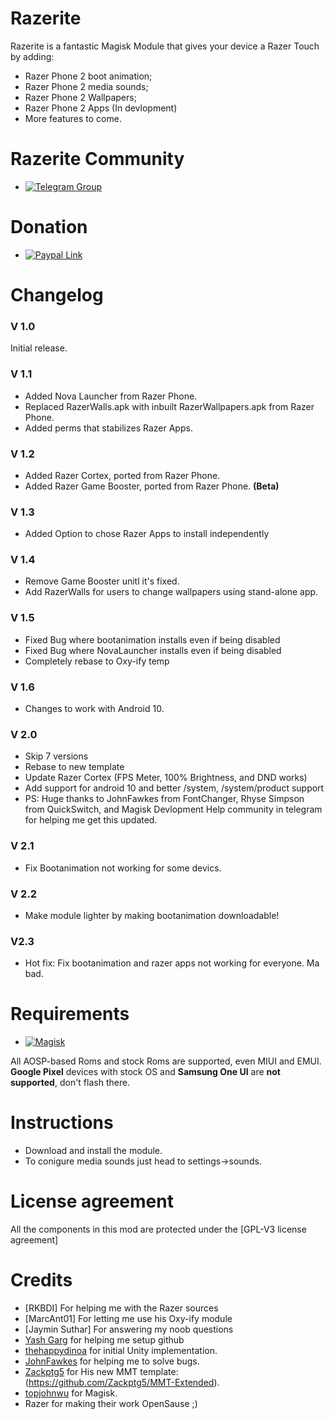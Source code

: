 # Razerite

Razerite is a fantastic Magisk Module that gives your device a Razer Touch by adding:

- Razer Phone 2 boot animation;
- Razer Phone 2 media sounds;
- Razer Phone 2 Wallpapers;
- Razer Phone 2 Apps (In devlopment)
- More features to come. 

# Razerite Community
-   [![Telegram Group](https://img.shields.io/badge/Telegram-Group-blue.svg)](https://t.me/RazeriteROGUi)

# Donation
- [![Paypal Link](https://img.shields.io/badge/PayPal-Link-blue.svg)](https://www.paypal.me/lordvicky)

# Changelog

### V 1.0
Initial release.

### V 1.1

- Added Nova Launcher from Razer Phone.
- Replaced RazerWalls.apk with inbuilt RazerWallpapers.apk from Razer Phone.
- Added perms that stabilizes Razer Apps.

### V 1.2

- Added Razer Cortex, ported from Razer Phone.
- Added Razer Game Booster, ported from Razer Phone. **(Beta)**

### V 1.3

- Added Option to chose Razer Apps to install independently

### V 1.4

- Remove Game Booster unitl it's fixed.
- Add RazerWalls for users to change wallpapers using stand-alone app.

### V 1.5 

- Fixed Bug where bootanimation installs even if being disabled
- Fixed Bug where NovaLauncher installs even if being disabled
- Completely rebase to Oxy-ify temp

### V 1.6

- Changes to work with Android 10.

### V 2.0
- Skip 7 versions
- Rebase to new template
- Update Razer Cortex (FPS Meter, 100% Brightness, and DND works)
- Add support for android 10 and better /system, /system/product support
- PS: Huge thanks to JohnFawkes from FontChanger, Rhyse Simpson from QuickSwitch, and Magisk Devlopment Help community in telegram for helping me get this updated.

### V 2.1
- Fix Bootanimation not working for some devics.

### V 2.2
- Make module lighter by making bootanimation downloadable!

### V2.3
- Hot fix: Fix bootanimation and razer apps not working for everyone. Ma bad.

# Requirements
-   [![Magisk](https://img.shields.io/badge/Magisk-18%2B-00B39B.svg)](https://forum.xda-developers.com/apps/magisk/official-magisk-v7-universal-systemless-t3473445)

All AOSP-based Roms and stock Roms are supported, even MIUI and EMUI.
**Google Pixel** devices with stock OS and **Samsung One UI** are **not supported**, don't flash there.

# Instructions
- Download and install the module.
- To conigure media sounds just head to settings->sounds.




# License agreement
All the components in this mod are protected under the [GPL-V3 license agreement]

# Credits

- [RKBDI] For helping me with the Razer sources
- [MarcAnt01] For letting me use his Oxy-ify module
- [Jaymin Suthar] For answering my noob questions
- [Yash Garg](https://github.com/Yash-Garg/) for helping me setup github
- [thehappydinoa](https://github.com/thehappydinoa) for initial Unity implementation.
- [JohnFawkes](https://github.com/JohnFawkes) for helping me to solve bugs.
- [Zackptg5](https://github.com/Zackptg5) for His new MMT template: (https://github.com/Zackptg5/MMT-Extended).
- [topjohnwu](https://github.com/topjohnwu) for Magisk.
- Razer for making their work OpenSause ;)
